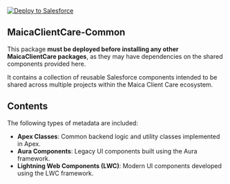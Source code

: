 [![Deploy to Salesforce](https://raw.githubusercontent.com/afawcett/githubsfdeploy/master/deploy.png)](https://githubsfdeploy.herokuapp.com)

## MaicaClientCare-Common

This package **must be deployed before installing any other MaicaClientCare packages**, as they may have dependencies on the shared components provided here.

It contains a collection of reusable Salesforce components intended to be shared across multiple projects within the Maica Client Care ecosystem.

## Contents

The following types of metadata are included:

- **Apex Classes**: Common backend logic and utility classes implemented in Apex.
- **Aura Components**: Legacy UI components built using the Aura framework.
- **Lightning Web Components (LWC)**: Modern UI components developed using the LWC framework.
